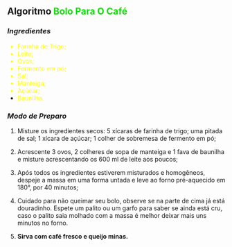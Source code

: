 ## Algoritmo <font color='reen'>**Bolo Para O Café**</font></br>
### _Ingredientes_<font color='yellow'>
* Farinha de Trigo;
* Leite;
* Ovos;
* Fermento em pó;
* Sal;
* Manteiga;
* Açúcar;
* Baunilha.</font>

### _Modo de Preparo_
1. Misture os ingredientes secos: 5 xícaras de farinha de trigo; uma pitada de sal; 1 xícara de açúcar; 1 colher de sobremesa de fermento em pó;

2. Acrescente 3 ovos, 2 colheres de sopa de manteiga e 1 fava de baunilha e misture acrescentando os 600 ml de leite aos poucos;

3. Após todos os ingredientes estiverem misturados e homogêneos, despeje a massa em uma forma untada e leve ao forno pré-aquecido em 180°, por 40 minutos;

4. Cuidado para não queimar seu bolo, observe se na parte de cima já está douradinho. Espete um palito ou um garfo para saber se ainda está cru, caso o palito saia molhado com a massa é melhor deixar mais uns minutos no forno.

5. **Sirva com café fresco e queijo minas.**